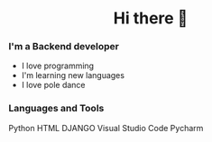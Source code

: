 <h1 align="center"> Hi there 👋 </h1>

### I'm a Backend developer

- I love programming
- I'm learning new languages
- I love pole dance

### Languages and Tools
Python
HTML
DJANGO
Visual Studio Code
Pycharm
